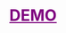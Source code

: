 <h1>
  <a href="https://google-calendar-roan.vercel.app/P" target="_blank" style="color: purple;">
    DEMO
  </a>
</h1>
